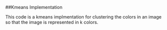 ##Kmeans Implementation

This code is a kmeans implmentation for clustering the colors in an image so that the image is represented in k colors.
